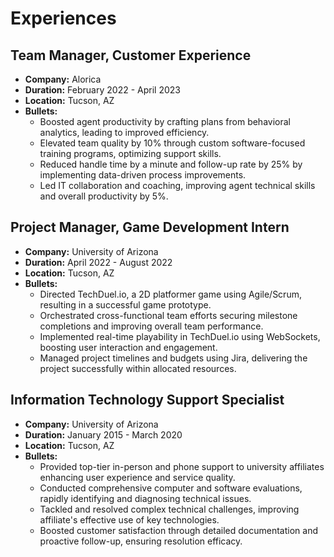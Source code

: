 # Experiences

## Team Manager, Customer Experience

- **Company:** Alorica
- **Duration:** February 2022 - April 2023
- **Location:** Tucson, AZ
- **Bullets:**
  - Boosted agent productivity by crafting plans from behavioral analytics, leading to improved efficiency.
  - Elevated team quality by 10% through custom software-focused training programs, optimizing support skills.
  - Reduced handle time by a minute and follow-up rate by 25% by implementing data-driven process improvements.
  - Led IT collaboration and coaching, improving agent technical skills and overall productivity by 5%.

## Project Manager, Game Development Intern

- **Company:** University of Arizona
- **Duration:** April 2022 - August 2022
- **Location:** Tucson, AZ
- **Bullets:**
  - Directed TechDuel.io, a 2D platformer game using Agile/Scrum, resulting in a successful game prototype.
  - Orchestrated cross-functional team efforts securing milestone completions and improving overall team performance.
  - Implemented real-time playability in TechDuel.io using WebSockets, boosting user interaction and engagement.
  - Managed project timelines and budgets using Jira, delivering the project successfully within allocated resources.

## Information Technology Support Specialist

- **Company:** University of Arizona
- **Duration:** January 2015 - March 2020
- **Location:** Tucson, AZ
- **Bullets:**
  - Provided top-tier in-person and phone support to university affiliates enhancing user experience and service quality.
  - Conducted comprehensive computer and software evaluations, rapidly identifying and diagnosing technical issues.
  - Tackled and resolved complex technical challenges, improving affiliate's effective use of key technologies.
  - Boosted customer satisfaction through detailed documentation and proactive follow-up, ensuring resolution efficacy.
